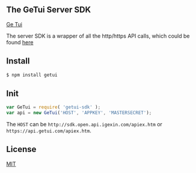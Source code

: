 The GeTui Server SDK
------------------------

[Ge Tui](http://http://www.getui.com/)

The server SDK is a wrapper of all the http/https API calls, which could be found [here](http://docs.getui.com/pages/viewpage.action?pageId=589866)


## Install

```bash
$ npm install getui
```

## Init

```js
var GeTui = require( 'getui-sdk' );
var api = new GeTui('HOST', 'APPKEY', 'MASTERSECRET');
```

The `HOST` can be `http://sdk.open.api.igexin.com/apiex.htm` or `https://api.getui.com/apiex.htm`.



## License
[MIT](LICENSE)